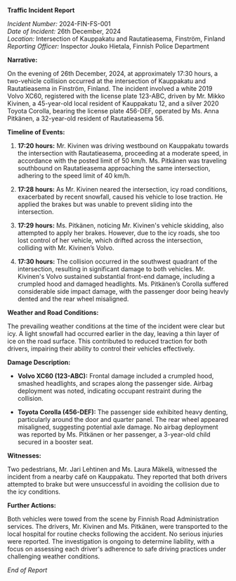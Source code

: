 **Traffic Incident Report**

*Incident Number:* 2024-FIN-FS-001  
*Date of Incident:* 26th December, 2024  
*Location:* Intersection of Kauppakatu and Rautatieasema, Finström, Finland  
*Reporting Officer:* Inspector Jouko Hietala, Finnish Police Department  

**Narrative:**

On the evening of 26th December, 2024, at approximately 17:30 hours, a two-vehicle collision occurred at the intersection of Kauppakatu and Rautatieasema in Finström, Finland. The incident involved a white 2019 Volvo XC60, registered with the license plate 123-ABC, driven by Mr. Mikko Kivinen, a 45-year-old local resident of Kauppakatu 12, and a silver 2020 Toyota Corolla, bearing the license plate 456-DEF, operated by Ms. Anna Pitkänen, a 32-year-old resident of Rautatieasema 56.

**Timeline of Events:**

1. **17:20 hours:** Mr. Kivinen was driving westbound on Kauppakatu towards the intersection with Rautatieasema, proceeding at a moderate speed, in accordance with the posted limit of 50 km/h. Ms. Pitkänen was traveling southbound on Rautatieasema approaching the same intersection, adhering to the speed limit of 40 km/h.

2. **17:28 hours:** As Mr. Kivinen neared the intersection, icy road conditions, exacerbated by recent snowfall, caused his vehicle to lose traction. He applied the brakes but was unable to prevent sliding into the intersection.

3. **17:29 hours:** Ms. Pitkänen, noticing Mr. Kivinen's vehicle skidding, also attempted to apply her brakes. However, due to the icy roads, she too lost control of her vehicle, which drifted across the intersection, colliding with Mr. Kivinen’s Volvo.

4. **17:30 hours:** The collision occurred in the southwest quadrant of the intersection, resulting in significant damage to both vehicles. Mr. Kivinen's Volvo sustained substantial front-end damage, including a crumpled hood and damaged headlights. Ms. Pitkänen’s Corolla suffered considerable side impact damage, with the passenger door being heavly dented and the rear wheel misaligned.

**Weather and Road Conditions:**

The prevailing weather conditions at the time of the incident were clear but icy. A light snowfall had occurred earlier in the day, leaving a thin layer of ice on the road surface. This contributed to reduced traction for both drivers, impairing their ability to control their vehicles effectively.

**Damage Description:**

- **Volvo XC60 (123-ABC):** Frontal damage included a crumpled hood, smashed headlights, and scrapes along the passenger side. Airbag deployment was noted, indicating occupant restraint during the collision.

- **Toyota Corolla (456-DEF):** The passenger side exhibited heavy denting, particularly around the door and quarter panel. The rear wheel appeared misaligned, suggesting potential axle damage. No airbag deployment was reported by Ms. Pitkänen or her passenger, a 3-year-old child secured in a booster seat.

**Witnesses:**

Two pedestrians, Mr. Jari Lehtinen and Ms. Laura Mäkelä, witnessed the incident from a nearby café on Kauppakatu. They reported that both drivers attempted to brake but were unsuccessful in avoiding the collision due to the icy conditions.

**Further Actions:**

Both vehicles were towed from the scene by Finnish Road Administration services. The drivers, Mr. Kivinen and Ms. Pitkänen, were transported to the local hospital for routine checks following the accident. No serious injuries were reported. The investigation is ongoing to determine liability, with a focus on assessing each driver's adherence to safe driving practices under challenging weather conditions.

*End of Report*